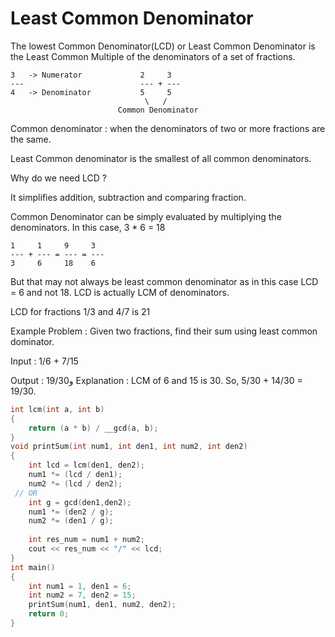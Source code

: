 # Least Common Denominator

The lowest Common Denominator(LCD) or Least Common Denominator is the Least Common Multiple of the denominators of a set of fractions.
 ```
 3   -> Numerator             2     3
---                          --- + ---
 4   -> Denominator           5     5
                               \   /
                         Common Denominator
```
Common denominator : when the denominators of two or more fractions are the same.
 
Least Common denominator is the smallest of all common denominators.
 
Why do we need LCD ?
 
It simplifies addition, subtraction and comparing fraction.
 
Common Denominator can be simply evaluated by multiplying the denominators. In this case, 3 * 6 = 18
 ```
 1     1     9     3
--- + --- = --- = ---
 3     6     18    6
 ```
But that may not always be least common denominator as in this case LCD = 6 and not 18. LCD is actually LCM of denominators.


LCD for fractions 1/3 and 4/7 is 21
 
Example Problem : Given two fractions, find their sum using least common dominator.
 
Input :  1/6  +  7/15    
 
Output : 19/30و Explanation : LCM of 6 and 15 is 30. So, 5/30  +  14/30 = 19/30.
  
```cpp
int lcm(int a, int b) 
{ 
    return (a * b) / __gcd(a, b); 
} 
void printSum(int num1, int den1, int num2, int den2) 
{ 
    int lcd = lcm(den1, den2); 
    num1 *= (lcd / den1);  
    num2 *= (lcd / den2);  
 // OR
    int g = gcd(den1,den2);
    num1 *= (den2 / g);
    num2 *= (den1 / g);
 
    int res_num = num1 + num2; 
    cout << res_num << "/" << lcd; 
} 
int main() 
{ 
    int num1 = 1, den1 = 6;  
    int num2 = 7, den2 = 15;  
    printSum(num1, den1, num2, den2); 
    return 0; 
} 
```
